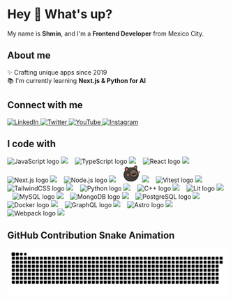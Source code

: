 # Hey 👋 What's up?

My name is **Shmin**, and I'm a **Frontend Developer** from Mexico City.

## About me

✨ Crafting unique apps since 2019  
📚 I'm currently learning **Next.js & Python for AI**

## Connect with me

<p>
  <a href="https://www.linkedin.com/in/purple-code-sh">
    <img src="https://raw.githubusercontent.com/maurodesouza/profile-readme-generator/master/src/assets/icons/social/linkedin/default.svg" width="40" alt="LinkedIn"/>
  </a>
  <a href="https://twitter.com/PurpleCodeSH">
    <img src="https://raw.githubusercontent.com/maurodesouza/profile-readme-generator/master/src/assets/icons/social/twitter/default.svg" width="40" alt="Twitter"/>
  </a>
  <a href="https://www.youtube.com/@purplecodesh">
    <img src="https://raw.githubusercontent.com/maurodesouza/profile-readme-generator/master/src/assets/icons/social/youtube/default.svg" width="40" alt="YouTube"/>
  </a>
  <a href="https://instagram.com/shmiinn">
    <img src="https://raw.githubusercontent.com/maurodesouza/profile-readme-generator/master/src/assets/icons/social/instagram/default.svg" width="40" alt="Instagram"/>
  </a>
</p>


## I code with

<p>
  <img src="https://cdn.jsdelivr.net/gh/devicons/devicon/icons/javascript/javascript-original.svg" height="40" alt="JavaScript logo">
  <img src="https://img.shields.io/badge/JavaScript-F7DF1E?style=for-the-badge">
  &nbsp;&nbsp;

  <img src="https://cdn.jsdelivr.net/gh/devicons/devicon/icons/typescript/typescript-original.svg" height="40" alt="TypeScript logo">
  <img src="https://img.shields.io/badge/TypeScript-3178C6?style=for-the-badge">
  &nbsp;&nbsp;
  
  <img src="https://cdn.jsdelivr.net/gh/devicons/devicon/icons/react/react-original.svg" height="40" alt="React logo">
  <img src="https://img.shields.io/badge/React-61DAFB?style=for-the-badge">
  &nbsp;&nbsp;
  
  <img src="https://cdn.jsdelivr.net/gh/devicons/devicon/icons/nextjs/nextjs-original.svg" height="40" alt="Next.js logo">
  <img src="https://img.shields.io/badge/Next.js-000000?style=for-the-badge&color=black">
  &nbsp;&nbsp;
  
  <img src="https://cdn.jsdelivr.net/gh/devicons/devicon/icons/nodejs/nodejs-original.svg" height="40" alt="Node.js logo">
  <img src="https://img.shields.io/badge/Node.js-339933?style=for-the-badge">
  &nbsp;&nbsp;
  
  <img src="https://raw.githubusercontent.com/Purple-Code-sh/Purple-Code-sh/main/assets/zustand-logo.svg" height="40" alt="Zustand logo">
  <img src="https://img.shields.io/badge/Zustand-000000?style=for-the-badge">
  &nbsp;&nbsp;
  
  <img src="https://cdn.jsdelivr.net/gh/devicons/devicon/icons/vitest/vitest-original.svg" height="40" alt="Vitest logo">
  <img src="https://img.shields.io/badge/Vitest-6E9F18?style=for-the-badge">
  &nbsp;&nbsp;
  
  <img src="https://cdn.jsdelivr.net/gh/devicons/devicon/icons/tailwindcss/tailwindcss-original.svg" height="40" alt="TailwindCSS logo">
  <img src="https://img.shields.io/badge/TailwindCSS-38B2AC?style=for-the-badge">
  &nbsp;&nbsp;
  
  <img src="https://cdn.jsdelivr.net/gh/devicons/devicon/icons/python/python-original.svg" height="40" alt="Python logo">
  <img src="https://img.shields.io/badge/Python-3776AB?style=for-the-badge">
  &nbsp;&nbsp;
  
  <img src="https://cdn.jsdelivr.net/gh/devicons/devicon/icons/cplusplus/cplusplus-original.svg" height="40" alt="C++ logo">
  <img src="https://img.shields.io/badge/C++-00599C?style=for-the-badge">
  &nbsp;&nbsp;
  
  <img src="https://lit.dev/images/logo.svg" height="40" alt="Lit logo">
  <img src="https://img.shields.io/badge/Lit-324FFF?style=for-the-badge">
  &nbsp;&nbsp;
  
  <img src="https://cdn.jsdelivr.net/gh/devicons/devicon/icons/mysql/mysql-original.svg" height="40" alt="MySQL logo">
  <img src="https://img.shields.io/badge/MySQL-4479A1?style=for-the-badge">
  &nbsp;&nbsp;
  
  <img src="https://cdn.jsdelivr.net/gh/devicons/devicon/icons/mongodb/mongodb-original.svg" height="40" alt="MongoDB logo">
  <img src="https://img.shields.io/badge/MongoDB-47A248?style=for-the-badge">
  &nbsp;&nbsp;
  
  <img src="https://cdn.jsdelivr.net/gh/devicons/devicon/icons/postgresql/postgresql-original.svg" height="40" alt="PostgreSQL logo">
  <img src="https://img.shields.io/badge/PostgreSQL-336791?style=for-the-badge">
  &nbsp;&nbsp;
  
  <img src="https://cdn.jsdelivr.net/gh/devicons/devicon/icons/docker/docker-original.svg" height="40" alt="Docker logo">
  <img src="https://img.shields.io/badge/Docker-2496ED?style=for-the-badge">
  &nbsp;&nbsp;
  
  <img src="https://cdn.jsdelivr.net/gh/devicons/devicon/icons/graphql/graphql-plain.svg" height="40" alt="GraphQL logo">
  <img src="https://img.shields.io/badge/GraphQL-E10098?style=for-the-badge">
  &nbsp;&nbsp;
  
  <img src="https://cdn.jsdelivr.net/gh/devicons/devicon/icons/astro/astro-original.svg" height="40" alt="Astro logo">
  <img src="https://img.shields.io/badge/Astro-FF5D01?style=for-the-badge">
  &nbsp;&nbsp;
  
  <img src="https://cdn.jsdelivr.net/gh/devicons/devicon/icons/webpack/webpack-original.svg" height="40" alt="Webpack logo">
  <img src="https://img.shields.io/badge/Webpack-8DD6F9?style=for-the-badge">
</p>


## GitHub Contribution Snake Animation

<picture>
  <source media="(prefers-color-scheme: dark)" srcset="https://raw.githubusercontent.com/Purple-Code-sh/Purple-Code-sh/main/dist/github-snake-dark.svg">
  <source media="(prefers-color-scheme: light)" srcset="https://raw.githubusercontent.com/Purple-Code-sh/Purple-Code-sh/main/dist/github-snake.svg">
  <img alt="GitHub Contribution Snake Animation" src="https://raw.githubusercontent.com/Purple-Code-sh/Purple-Code-sh/main/dist/github-snake.svg">
</picture>


